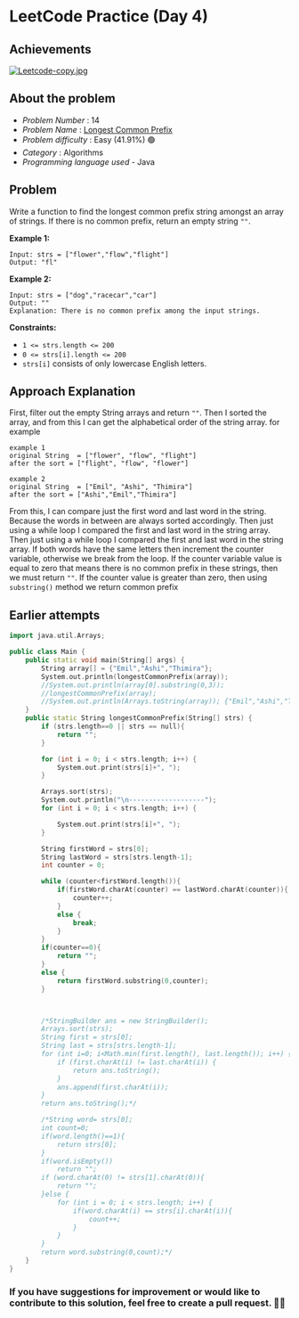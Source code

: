 
# LeetCode Practice  (Day 4)
## Achievements
[![Leetcode-copy.jpg](https://i.postimg.cc/WzrtR30J/Leetcode-copy.jpg)](https://postimg.cc/5Q4fLf7x)

## About the problem
- *Problem Number* : 14
- *Problem Name* :  [Longest Common Prefix](https://leetcode.com/problems/longest-common-prefix/)
- *Problem difficulty* : Easy (41.91%) 🟢
- *Category* : Algorithms
- *Programming language used* - Java

## Problem


Write a function to find the longest common prefix string amongst an array of strings.
If there is no common prefix, return an empty string  `""`.

**Example 1:**

```
Input: strs = ["flower","flow","flight"]
Output: "fl"
```

**Example 2:**

```
Input: strs = ["dog","racecar","car"]
Output: ""
Explanation: There is no common prefix among the input strings.
```

**Constraints:**

-   `1 <= strs.length <= 200`
-   `0 <= strs[i].length <= 200`
-   `strs[i]`  consists of only lowercase English letters.

## Approach Explanation
First, filter out the empty String arrays and return `""`.
Then I sorted the array, and from this I can get the alphabetical order of the string array. for example 

```
example 1
original String  = ["flower", "flow", "flight"]
after the sort = ["flight", "flow", "flower"]

example 2
original String  = ["Emil", "Ashi", "Thimira"]
after the sort = ["Ashi","Emil","Thimira"]
```

From this, I can compare just the first word and last word in the string. Because the words in between are always sorted accordingly. Then just using a while loop I compared the first and last word in the string array. Then just using a while loop I compared the first and last word in the string array. If both words have the same letters then increment the counter variable, otherwise we break from the loop. If the counter variable value is equal to zero that means there is no common prefix in these strings, then we must return `""`. If the counter value is greater than zero, then using `substring()` method we return common prefix 

## Earlier attempts
```cpp
import java.util.Arrays;

public class Main {
    public static void main(String[] args) {
        String array[] = {"Emil","Ashi","Thimira"};
        System.out.println(longestCommonPrefix(array));
        //System.out.println(array[0].substring(0,3));
        //longestCommonPrefix(array);
        //System.out.println(Arrays.toString(array)); {"Emil","Ashi","Thimira"}; {"High","Hinata","Hiking"} "dog","racecar","car"
    }
    public static String longestCommonPrefix(String[] strs) {
        if (strs.length==0 || strs == null){
            return "";
        }

        for (int i = 0; i < strs.length; i++) {
            System.out.print(strs[i]+", ");
        }

        Arrays.sort(strs);
        System.out.println("\n-------------------");
        for (int i = 0; i < strs.length; i++) {

            System.out.print(strs[i]+", ");
        }

        String firstWord = strs[0];
        String lastWord = strs[strs.length-1];
        int counter = 0;

        while (counter<firstWord.length()){
            if(firstWord.charAt(counter) == lastWord.charAt(counter)){
                counter++;
            }
            else {
                break;
            }
        }
        if(counter==0){
            return "";
        }
        else {
            return firstWord.substring(0,counter);
        }



        /*StringBuilder ans = new StringBuilder();
        Arrays.sort(strs);
        String first = strs[0];
        String last = strs[strs.length-1];
        for (int i=0; i<Math.min(first.length(), last.length()); i++) {
            if (first.charAt(i) != last.charAt(i)) {
                return ans.toString();
            }
            ans.append(first.charAt(i));
        }
        return ans.toString();*/

        /*String word= strs[0];
        int count=0;
        if(word.length()==1){
            return strs[0];
        }
        if(word.isEmpty())
            return "";
        if (word.charAt(0) != strs[1].charAt(0)){
            return "";
        }else {
            for (int i = 0; i < strs.length; i++) {
                if(word.charAt(i) == strs[i].charAt(i)){
                    count++;
                }
            }
        }
        return word.substring(0,count);*/
    }
}
```

### If you have suggestions for improvement or would like to contribute to this solution, feel free to create a pull request. 🙌😇
